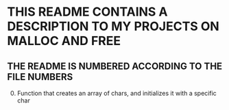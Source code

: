 # THIS README CONTAINS A DESCRIPTION TO MY PROJECTS ON MALLOC AND FREE
## THE README IS NUMBERED ACCORDING TO THE FILE NUMBERS

0.	Function that creates an array of chars, and initializes it with a specific char

